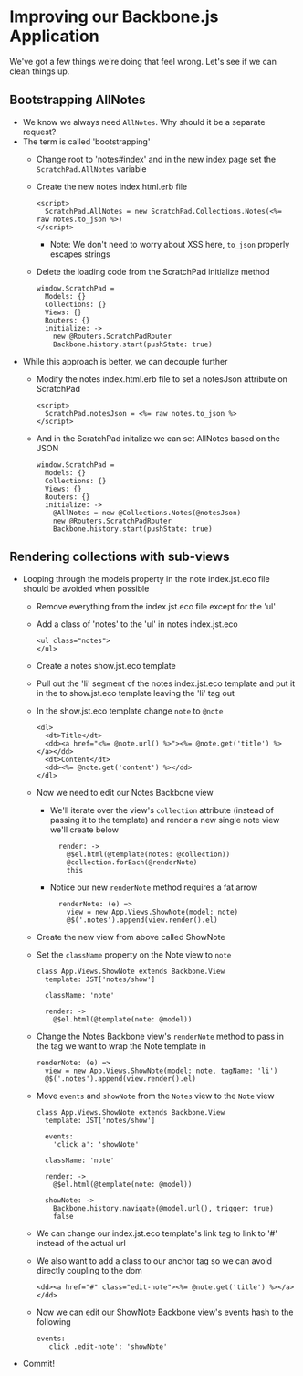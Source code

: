 Improving our Backbone.js Application
==

We've got a few things we're doing that feel wrong. Let's see if we can clean
things up.

Bootstrapping AllNotes
--

- We know we always need `AllNotes`. Why should it be a separate request?
- The term is called 'bootstrapping'
  - Change root to 'notes#index' and in the new index page set the
    `ScratchPad.AllNotes` variable
  - Create the new notes index.html.erb file

        <script>
          ScratchPad.AllNotes = new ScratchPad.Collections.Notes(<%= raw notes.to_json %>)
        </script>

    - Note: We don't need to worry about XSS here, `to_json` properly escapes
      strings
  - Delete the loading code from the ScratchPad initialize method

        window.ScratchPad =
          Models: {}
          Collections: {}
          Views: {}
          Routers: {}
          initialize: ->
            new @Routers.ScratchPadRouter
            Backbone.history.start(pushState: true)

- While this approach is better, we can decouple further
  - Modify the notes index.html.erb file to set a notesJson attribute on
    ScratchPad

        <script>
          ScratchPad.notesJson = <%= raw notes.to_json %>
        </script>

  - And in the ScratchPad initalize we can set AllNotes based on the JSON

        window.ScratchPad =
          Models: {}
          Collections: {}
          Views: {}
          Routers: {}
          initialize: ->
            @AllNotes = new @Collections.Notes(@notesJson)
            new @Routers.ScratchPadRouter
            Backbone.history.start(pushState: true)


Rendering collections with sub-views
--

- Looping through the models property in the note index.jst.eco file should be
  avoided when possible
  - Remove everything from the index.jst.eco file except for the 'ul'
  - Add a class of 'notes' to the 'ul' in notes index.jst.eco

        <ul class="notes">
        </ul>

  - Create a notes show.jst.eco template
  - Pull out the 'li' segment of the notes index.jst.eco template and put it in the to show.jst.eco template leaving the 'li' tag out
  - In the show.jst.eco template change `note` to `@note`

        <dl>
          <dt>Title</dt>
          <dd><a href="<%= @note.url() %>"><%= @note.get('title') %></a></dd>
          <dt>Content</dt>
          <dd><%= @note.get('content') %></dd>
        </dl>

  - Now we need to edit our Notes Backbone view
    - We'll iterate over the view's `collection` attribute (instead of passing it
      to the template) and render a new single note view we'll create below

            render: ->
              @$el.html(@template(notes: @collection))
              @collection.forEach(@renderNote)
              this

    - Notice our new `renderNote` method requires a fat arrow

            renderNote: (e) =>
              view = new App.Views.ShowNote(model: note)
              @$('.notes').append(view.render().el)

  - Create the new view from above called ShowNote
  - Set the `className` property on the Note view to `note`

        class App.Views.ShowNote extends Backbone.View
          template: JST['notes/show']

          className: 'note'

          render: ->
            @$el.html(@template(note: @model))

  - Change the Notes Backbone view's `renderNote` method to pass in the tag we
    want to wrap the Note template in

        renderNote: (e) =>
          view = new App.Views.ShowNote(model: note, tagName: 'li')
          @$('.notes').append(view.render().el)

  - Move `events` and `showNote` from the `Notes` view to the `Note` view

        class App.Views.ShowNote extends Backbone.View
          template: JST['notes/show']

          events:
            'click a': 'showNote'

          className: 'note'

          render: ->
            @$el.html(@template(note: @model))

          showNote: ->
            Backbone.history.navigate(@model.url(), trigger: true)
            false

  - We can change our index.jst.eco template's link tag to link to '#'
    instead of the actual url
  - We also want to add a class to our anchor tag so we can avoid directly
    coupling to the dom

        <dd><a href="#" class="edit-note"><%= @note.get('title') %></a></dd>

  - Now we can edit our ShowNote Backbone view's events hash to the following

        events:
          'click .edit-note': 'showNote'


- Commit!
